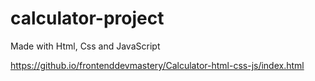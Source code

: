 # calculator-project
Made with Html, Css and JavaScript

https://github.io/frontenddevmastery/Calculator-html-css-js/index.html
